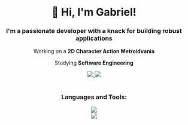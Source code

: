 <h1 align="center">👋 Hi, I'm Gabriel!</h1>

<h3 align="center">I'm a passionate developer with a knack for building robust applications</h3>

<div align="center">

 Working on a **2D Character Action Metroidvania**

 Studying **Software Engineering**

</div>

<div align="center">
  <a href="mailto:gabriel.drgl.dev@gmail.com">
    <img src="https://img.shields.io/badge/Gmail-333333?style=for-the-badge&logo=gmail&logoColor=red" />
  </a>
  <a href="https://www.linkedin.com/in/gabrieldrgl/" target="_blank">
    <img src="https://img.shields.io/badge/LinkedIn-0077B5?style=for-the-badge&logo=linkedin&logoColor=white" target="_blank" />
  </a>
</div>

<h1></h1>

<div align="center">
  <h3>Languages and Tools:</h3>
  <img src="https://skillicons.dev/icons?i=html,css,javascript,react,bootstrap,tailwind" />
  <br/>
  <img src="https://skillicons.dev/icons?i=ruby,rails,postgres,docker,typescript,unity" /><br>
</div>
